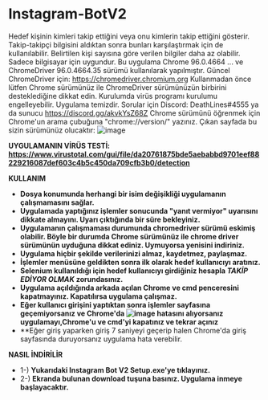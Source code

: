 # Instagram-BotV2
Hedef kişinin kimleri takip ettiğini veya onu kimlerin takip ettiğini gösterir. Takip-takipçi bilgisini aldıktan sonra bunları karşılaştırmak için de kullanılabilir. Belirtilen kişi sayısına göre verilen bilgiler daha az olabilir. Sadece bilgisayar için uygundur. Bu uygulama Chrome 96.0.4664 ... ve ChromeDriver 96.0.4664.35 sürümü kullanılarak yapılmıştır. Güncel ChromeDriver için: https://chromedriver.chromium.org Kullanmadan önce lütfen Chrome sürümünüz ile ChromeDriver sürümünüzün birbirini desteklediğine dikkat edin. Kurulumda virüs programı kurulumu engelleyebilir. Uygulama temizdir. Sorular için Discord: DeathLines#4555 ya da sunucu https://discord.gg/akvkYsZ68Z Chrome sürümünü öğrenmek için Chrome'un arama çubuğuna "chrome://version/" yazınız. Çıkan sayfada bu sizin sürümünüz olucaktır: ![image](https://user-images.githubusercontent.com/56770135/142734519-1506abbd-01ab-4093-a6d5-9729a9be9d42.png)

**UYGULAMANIN VİRÜS TESTİ: https://www.virustotal.com/gui/file/da20761875bde5aebabbd9701eef88229216087def603c4b5c450da709cfb3b0/detection**


**KULLANIM**
- **Dosya konumunda herhangi bir isim değişikliği uygulamanın çalışmamasını sağlar.**
- **Uygulamada yaptığınız işlemler sonucunda "yanıt vermiyor" uyarısını dikkate almayını. Uyarı çıktığında bir süre bekleyiniz.**
- **Uygulamanın çalışmaması durumunda chromedriver sürümü eskimiş olabilir. Böyle bir durumda Chrome sürümünüz ile chrome driver sürümünün uyduğuna dikkat ediniz. Uymuyorsa yenisini indiriniz.**
- **Uygulama hiçbir şekilde verilerinizi almaz, kaydetmez, paylaşmaz.**
- **İşlemler menüsüne geldikten sonra ilk olarak hedef kullanıcıyı aratınız.**
- **Selenium kullanıldığı için hedef kullanıcıyı girdiğiniz hesapla _TAKİP EDİYOR OLMAK_ zorundasınız.**
- **Uygulama açıldığında arkada açılan Chrome ve cmd penceresini kapatmayınız. Kapatılırsa uygulama çalışmaz.**
- **Eğer kullanıcı girişini yaptıktan sonra işlemler sayfasına geçemiyorsanız ve Chrome'da ![image](https://user-images.githubusercontent.com/56770135/142734514-f694688e-b247-45d2-8fab-d78705e637c6.png) hatasını alıyorsanız uygulamayı,Chrome'u ve cmd'yi kapatınız ve tekrar açınız**
- **Eğer giriş yaparken giriş 7 saniyeyi geçerip halen Chrome'da giriş sayfasında duruyorsanız uygulama hata verebilir. 

**NASIL İNDİRİLİR**

- 1-) **Yukarıdaki Instagram Bot V2 Setup.exe'ye tıklayınız.**
- 2-) **Ekranda bulunan download tuşuna basınız. Uygulama inmeye başlayacaktır.**
